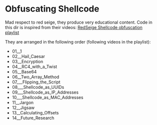# Obfuscating Shellcode 
Mad respect to red seige, they produce very educational content. Code in this dir is inspired from their videos:
[RedSeige Shellcode obfuscation playlist](https://www.youtube.com/watch?v=1Dedfg6cqpg&list=PLT3EmOikjcyY2t6zVJT7rSB1sqK2IMq4e&pp=iAQB)

They are arranged in the following order (following videos in the playlist):
- 01__1
- 02__Hail_Caesar
- 03__Encryption
- 04__RC4_with_a_Twist
- 05__Base64
- 06__Two_Array_Method
- 07___Flipping_the_Script
- 08___Shellcode_as_UUIDs
- 09___Shellcode_as_IP_Addresses
- 10___Shellcode_as_MAC_Addresses
- 11__Jargon
- 12__Jigsaw
- 13__Calculating_Offsets
- 14__Future_Research
